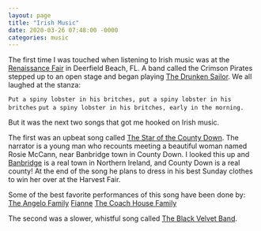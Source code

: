 ```yaml
---
layout: page
title: "Irish Music"
date: 2020-03-26 07:48:00 -0000
categories: music
---
```

The first time I was touched when listening to Irish music was at the 
[Renaissance Fair](http://www.ren-fest.com/) in Deerfield Beach, FL. 
A band called the Crimson Pirates stepped up to an open stage and began
playing [The Drunken Sailor](https://www.youtube.com/watch?v=2dwDXtRcTQI).
We all laughed at the stanza: 

`Put a spiny lobster in his britches, put a spiny lobster in his britches`
`put a spiny lobster in his britches, early in the morning.`

But it was the next two songs that got me hooked on Irish music. 

The first was an upbeat song called 
[The Star of the County Down](https://www.youtube.com/watch?v=uN3LcfIDPKQ).
The narrator is a young man who recounts meeting a beautiful woman named 
Rosie McCann, near Banbridge town in County Down. I looked this up and 
[Banbridge](https://en.wikipedia.org/wiki/Banbridge) is a real town in
Northern Ireland, and County Down is a real county! At the end of the song 
he plans to dress in his best Sunday clothes to win her over at the Harvest
Fair.

Some of the best favorite performances of this song have been done by:
[The Angelo Family](https://www.youtube.com/watch?v=mkTI1L2Ap3s)
[Fianne](https://www.youtube.com/watch?v=VOTz8RGfdg8)
[The Coach House Family](https://www.youtube.com/watch?v=f1Dp20CG6rw)

The second was a slower, whistful song called 
[The Black Velvet Band](https://www.youtube.com/watch?v=ejdAoEDhqMA).
